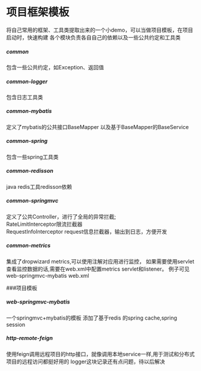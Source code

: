 # 项目框架模板

将自己常用的框架、工具类提取出来的一个小demo，可以当做项目模板，在项目启动时，快速构建
各个模块负责各自自己的依赖以及一些公共约定和工具类
          
##### common 
包含一些公共约定，如Exception、返回值
#####  common-logger 
包含日志工具类
#####  common-mybatis 
定义了mybatis的公共接口BaseMapper 以及基于BaseMapper的BaseService
#####  common-spring 
包含一些spring工具类
#####  common-redisson 
java redis工具redisson依赖
#####  common-springmvc 
定义了公共Controller，进行了全局的异常拦截;   
RateLimitInterceptor限流拦截器   
RequestInfoInterceptor request信息拦截器，输出到日志，方便开发   
#####  common-metrics 
集成了dropwizard metrics,可以使用注解对应用进行监控，
如果需要使用servlet查看监控数据的话,需要在web.xml中配置metrics servlet和listener。
例子可见web-springmvc-mybatis web.xml

###项目模板
##### web-springmvc-mybatis 
一个springmvc+mybatis的模板 
添加了基于redis 的spring cache,spring session

##### http-remote-feign
使用feign调用远程项目的http接口，就像调用本地service一样,用于测试和分布式项目的远程访问都挺好用的
logger这块记录还有点问题，待以后解决
